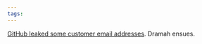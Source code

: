 ```yaml
---
tags: 
---
```


[GitHub leaked some customer email addresses](https://github.com/blog/1440-today-s-email-incident). Dramah ensues.
